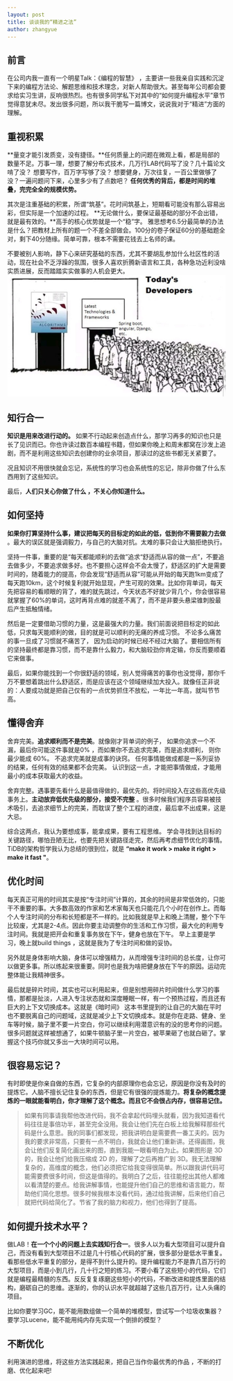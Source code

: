 ```yaml
---
layout: post
title: 谈谈我的“精进之法”
author: zhangyue
---
```


## 前言
在公司内我一直有一个明星Talk：《编程的智慧》 ，主要讲一些我亲自实践和沉淀下来的编程方法论、解题思维和技术理念，对新人帮助很大。甚至每年公司都会要求给实习生讲，反响很热烈。也有很多同学私下对其中的“如何提升编程水平”章节觉得意犹未尽。发出很多问题，所以我干脆写一篇博文，说说我对于“精进”方面的理解。

## 重视积累
**量变才能引发质变，没有捷径。**任何质量上的问题在微观上看，都是局部的数量不足。万事一理，想要了解分布式技术，几万行LAB代码写了没？几十篇论文啃了没？ 想要写作，百万字写够了没？ 想要健身，万次往复，一百公里做够了没？一遍问题问下来，心里多少有了点数吧？
**任何优秀的背后，都是时间的堆叠，完完全全的规模优势。**

其次是注重基础的积累，所谓“筑基”。花时间筑基上，短期看可能没有那么容易出彩，但实际是一个加速的过程。 **无论做什么，要保证最基础的部分不会出错，就是最有效的。**高手的核心优势就是一个“稳”字。 雅思想考6.5分最简单的办法是什么？把教材上所有的题一个不差全部做会。100分的卷子保证60分的基础题全对，剩下40分随缘。简单可靠，根本不需要花钱去上名师的课。 

不要被别人影响，静下心来研究基础的东西，尤其不要胡乱参加什么社区性的活动，现在社会不乏浮躁的氛围，很多人喜欢折腾新语言和工具，各种急功近利没啥实质进展，反而踏踏实实做事的人机会更大。
![](/assets/img/blog/2019-04-06-make-greate-improve.png)
## 知行合一
**知识是用来改进行动的。** 如果不行动起来创造点什么，那学习再多的知识也只是长了见识而已。你也许读过数百本编程书籍，但如果你晚上和周末都窝在沙发上追剧，而不是利用这些知识去创建你的业余项目，那读过的这些书都无关紧要了。

况且知识不用很快就会忘记，系统性的学习也会系统性的忘记，除非你做了什么东西用到了这些知识。

最后，**人们只关心你做了什么 ，不关心你知道什么。**

## 如何坚持
**如果你打算坚持什么事，建议把每天的目标定的如此的低，低到你不需要毅力去做** 。最大的误区就是强调毅力，与自己的大脑对抗。太难的事只会让大脑拒绝执行。

坚持一件事，重要的是“每天都能顺利的去做”追求“舒适而从容的做一点”，不要追去做多少，不要追求做多好。也不要担心这样会不会太慢了，舒适区的扩大是需要时间的，随着能力的提高，你会发现“舒适而从容”可能从开始的每天跑1km变成了每天跑10km，这个时候复利就开始显现，产生可观的效果。比如你背单词，每天先把容易的看顺眼的背了，难的就先跳过，今天状态不好就少背几个，你会很容易就掌握了60%的单词，这时再背点难的就差不离了，而不是非要头悬梁锥刺股最后产生抵触情绪。  

然后是一定要借助习惯的力量，这是最强大的力量。我们前面说把目标定的如此低，只求每天能顺利的做，目的就是可以顺利的无痛的养成习惯。 不论多么痛苦的事一旦成了习惯就不痛苦了， 因为启动的时候已经不经过大脑了。要相信所有的坚持最终都是靠习惯，而不是靠什么毅力，和大脑较劲你肯定输，你反而要顺着它来做事。

最后，如果你能找到一个你很舒适的领域，别人觉得痛苦的事你也没觉得，那你千万不要想着跳出什么舒适区，而是应该在这个领域继续加大投入。就像任正非说的：人要成功就是把自己仅有的一点优势抓住不放松，一年比一年高，就叫节节高。

## 懂得舍弃
舍弃完美。**追求顺利而不是完美**。就像刚才背单词的例子， 如果你追求一个不漏，最后你可能这件事就是0% ，而如果你不去追求完美，而是追求顺利， 则你最少能成 60%。 不追求完美就是成事的诀窍。 任何事情能做成都是一系列妥协的结果，任何有效的结果都不会完美。 认识到这一点，才能把事情做成，才能用最小的成本获取最大的收益。

舍弃完整。遇事要先看什么是最值得做的，最优先的。将时间投入在这些高优先级事务上。**主动放弃低优先级的部分，接受不完整** 。很多时候我们程序员容易被技术吸引，去追求细节上的完美，而耽误了整个工程的进度，最后拿不出成果，这是大忌。

综合这两点，我认为要想成事，能拿成果，要有工程思维。 学会寻找到达目标的关键路径，哪怕丑陋无比，也要先把关键路径走完，然后再考虑细节优化的事情。TiDB的架构哲学我认为总结的很到位，就是 **“make it work > make it right > make it fast "**。 

## 优化时间
每天真正可用的时间其实是按“专注时间”计算的，其余的时间是非常低效的，只能干不重要的事。大多数高效的作家和艺术家每天也只能花几个小时在创作上。而每个人专注时间的分布和长短都是不一样的。比如我就是早上和晚上清醒，整个下午比较废，尤其是2-4点。因此你要主动调整你的生活和工作习惯，最大化的利用专注时间。我就是把开会和重复事务放在下午，健身也放在下午。 早上主要是学习，晚上就build things ，这就是我为了专注时间和做的妥协。 

另外就是身体影响大脑，身体可以增强精力，从而增强专注时间的总长度，让你可以做更多事。所以练起来很重要。同时也是我为啥把健身放在下午的原因。运动完整体能让我精神很多。

最后就是碎片时间，其实也可以利用起来，但是别想用碎片时间做什么学习的事情，那都是扯淡，人进入专注状态就和深度睡眠一样，有一个预热过程，而且还有巨大的上下文切换成本。这就是《暗时间》 这本书里提到的让自己的大脑在平时也不要脱离自己的问题域，这就是减少上下文切换成本。就是你在走路、健身、坐车等时候，脑子里不要一片空白，你可以继续利用潜意识有的没的思考你的问题。 很多问题就这样被想通了，如果牛顿脑子里一片空白，被苹果砸了也就白砸了。掌握这个技巧你就又多出一大块时间可以用。

## 很容易忘记？
有时即使是你亲自做的东西，它复杂的内部原理你也会忘记，原因是你没有及时的提炼它。人脑不擅长记住复杂的东西，但是它有很强的提炼能力。**将复杂的概念提炼的一眼就能看明白，你才理解了这个概念。而且它不会很占内存，很容易记住。**

>如果有同事请我帮他改进代码，我不会拿起代码埋头就看，因为我知道看代码往往是事倍功半，甚至完全没用。我会让他们先在白板上给我解释那些代码是什么意思。我的同事们都发现，把我讲明白是需要费一番工夫的。因为我的要求非常高，只要有一点不明白，我就会让他们重新讲。还得画图，我会让他们反复简化画出来的图，直到我能一眼看明白为止。如果图形是 3D 的，我会让他们给我压缩成 2D 的，理解了之后再推广到 3D。我无法理解复杂的，高维度的概念，他们必须把它给我变得很简单。所以跟我讲代码可能需要费很多时间，但这是值得的。我明白了之后，往往能挖出其他人都难以看清楚的要点。给我讲解事情，也能提升他们自己的思维和语言能力，帮助他们简化思想。很多时候我根本没看代码，通过给我讲解，后来他们自己就把代码给简化了。节省了我的脑力和视力，他们也得到了提高。

## 如何提升技术水平？
做LAB！**在一个个小的问题上去实践知行合一**。很多人以为看大型项目可以提升自己，而没有看到大型项目不过是几十行核心代码的扩展，很多部分是低水平重复。看那些低水平重复的部分，是得不到什么提升的。提升编程能力不是靠几百万行的大型项目，而是小到几行，几十行之短的练习。不要小看了这些短小的代码，它们就是编程最精髓的东西。反反复复琢磨这些短小的代码，不断改进和提炼里面的结构，磨砺自己的思维。逐渐的，你的认识水平就超越了这些几百万行，让人头痛的项目。

比如你要学习GC，能不能用数组做一个简单的堆模型，尝试写一个垃圾收集器？ 要学习Lucene，能不能用纯内存先实现一个倒排的模型？

## 不断优化
利用演进的思维，将这些方法实践起来，把自己当作你最优秀的作品 ，不断的打磨、优化起来吧!
